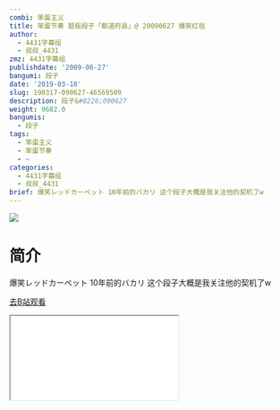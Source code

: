 ```yaml
---
combi: 笨蛋主义
title: 笨蛋节奏 题板段子「都道府县」@ 20090627 爆笑红毯
author:
  - 4431字幕组
  - 叔叔_4431
zmz: 4431字幕组
publishdate: '2009-06-27'
bangumi: 段子
date: '2019-03-18'
slug: 190317-090627-46569509
description: 段子&#8226;090627
weight: 9682.0
bangumis:
  - 段子
tags:
  - 笨蛋主义
  - 笨蛋节奏
  - ~
categories:
  - 4431字幕组
  - 叔叔_4431
brief: 爆笑レッドカーペット 10年前的バカリ 这个段子大概是我关注他的契机了w
---
```

![](https://i.imgur.com/aQf2IVJ.jpg)
# 简介  
爆笑レッドカーペット
10年前的バカリ
这个段子大概是我关注他的契机了w  

[去B站观看](https://www.bilibili.com/video/av46569509/)
<div class ="resp-container"><iframe class="testiframe" src="//player.bilibili.com/player.html?aid=46569509"", scrolling="no", allowfullscreen="true" > </iframe></div> 
